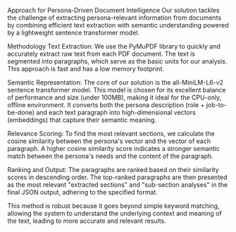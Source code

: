 Approach for Persona-Driven Document Intelligence
Our solution tackles the challenge of extracting persona-relevant information from documents by combining efficient text extraction with semantic understanding powered by a lightweight sentence transformer model.

Methodology
Text Extraction: We use the PyMuPDF library to quickly and accurately extract raw text from each PDF document. The text is segmented into paragraphs, which serve as the basic units for our analysis. This approach is fast and has a low memory footprint.

Semantic Representation: The core of our solution is the all-MiniLM-L6-v2 sentence transformer model. This model is chosen for its excellent balance of performance and size (under 100MB), making it ideal for the CPU-only, offline environment. It converts both the persona description (role + job-to-be-done) and each text paragraph into high-dimensional vectors (embeddings) that capture their semantic meaning.

Relevance Scoring: To find the most relevant sections, we calculate the cosine similarity between the persona's vector and the vector of each paragraph. A higher cosine similarity score indicates a stronger semantic match between the persona's needs and the content of the paragraph.

Ranking and Output: The paragraphs are ranked based on their similarity scores in descending order. The top-ranked paragraphs are then presented as the most relevant "extracted sections" and "sub-section analyses" in the final JSON output, adhering to the specified format.

This method is robust because it goes beyond simple keyword matching, allowing the system to understand the underlying context and meaning of the text, leading to more accurate and relevant results.